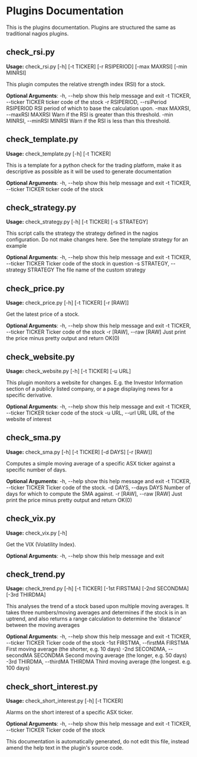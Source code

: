 # Plugins Documentation

This is the plugins documentation.
Plugins are structured the same as traditional nagios plugins.

## check_rsi.py

**Usage:** check_rsi.py [-h] [-t TICKER] [-r RSIPERIOD] [-max MAXRSI]
                    [-min MINRSI]

This plugin computes the relative strength index (RSI) for a stock.

**Optional Arguments**:
  -h, --help            show this help message and exit
  -t TICKER, --ticker TICKER
                        ticker code of the stock
  -r RSIPERIOD, --rsiPeriod RSIPERIOD
                        RSI period of which to base the calculation upon.
  -max MAXRSI, --maxRSI MAXRSI
                        Warn if the RSI is greater than this threshold.
  -min MINRSI, --minRSI MINRSI
                        Warn if the RSI is less than this threshold.
## check_template.py

**Usage:** check_template.py [-h] [-t TICKER]

This is a template for a python check for the trading platform, make it as
descriptive as possible as it will be used to generate documentation

**Optional Arguments**:
  -h, --help            show this help message and exit
  -t TICKER, --ticker TICKER
                        ticker code of the stock
## check_strategy.py

**Usage:** check_strategy.py [-h] [-t TICKER] [-s STRATEGY]

This script calls the strategy the strategy defined in the nagios
configuration. Do not make changes here. See the template strategy for an
example

**Optional Arguments**:
  -h, --help            show this help message and exit
  -t TICKER, --ticker TICKER
                        Ticker code of the stock in question
  -s STRATEGY, --strategy STRATEGY
                        The file name of the custom strategy
## check_price.py

**Usage:** check_price.py [-h] [-t TICKER] [-r [RAW]]

Get the latest price of a stock.

**Optional Arguments**:
  -h, --help            show this help message and exit
  -t TICKER, --ticker TICKER
                        Ticker code of the stock
  -r [RAW], --raw [RAW]
                        Just print the price minus pretty output and return
                        OK(0)
## check_website.py

**Usage:** check_website.py [-h] [-t TICKER] [-u URL]

This plugin monitors a website for changes. E.g. the Investor Information
section of a publicly listed company, or a page displaying news for a specific
derivative.

**Optional Arguments**:
  -h, --help            show this help message and exit
  -t TICKER, --ticker TICKER
                        ticker code of the stock
  -u URL, --url URL     URL of the website of interest
## check_sma.py

**Usage:** check_sma.py [-h] [-t TICKER] [-d DAYS] [-r [RAW]]

Computes a simple moving average of a specific ASX ticker against a specific
number of days.

**Optional Arguments**:
  -h, --help            show this help message and exit
  -t TICKER, --ticker TICKER
                        Ticker code of the stock.
  -d DAYS, --days DAYS  Number of days for which to compute the SMA against.
  -r [RAW], --raw [RAW]
                        Just print the price minus pretty output and return
                        OK(0)
## check_vix.py

**Usage:** check_vix.py [-h]

Get the VIX (Volatility Index).

**Optional Arguments**:
  -h, --help  show this help message and exit
## check_trend.py

**Usage:** check_trend.py [-h] [-t TICKER] [-1st FIRSTMA] [-2nd SECONDMA]
                      [-3rd THIRDMA]

This analyses the trend of a stock based upon multiple moving averages. It
takes three numbers/moving averages and determines if the stock is in an
uptrend, and also returns a range calculation to determine the 'distance'
between the moving averages

**Optional Arguments**:
  -h, --help            show this help message and exit
  -t TICKER, --ticker TICKER
                        Ticker code of the stock
  -1st FIRSTMA, --firstMA FIRSTMA
                        First moving average (the shorter, e.g. 10 days)
  -2nd SECONDMA, --secondMA SECONDMA
                        Second moving average (the longer, e.g. 50 days)
  -3rd THIRDMA, --thirdMA THIRDMA
                        Third moving average (the longest. e.g. 100 days)
## check_short_interest.py

**Usage:** check_short_interest.py [-h] [-t TICKER]

Alarms on the short interest of a specific ASX ticker.

**Optional Arguments**:
  -h, --help            show this help message and exit
  -t TICKER, --ticker TICKER
                        Ticker code of the stock


This documentation is automatically generated, do not edit this file, instead amend the help text in the plugin's source code.
